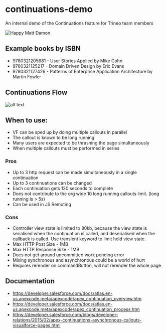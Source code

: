# continuations-demo
An internal demo of the Continuations feature for Trineo team members

![Happy Matt Damon](https://s-media-cache-ak0.pinimg.com/236x/6f/2d/e1/6f2de1f09fd4c32f91b9f6d50f51437f.jpg)

## Example books by ISBN
* 9780321205681 - User Stories Applied by Mike Cohn
* 9780321125217 - Domain Driven Design by Eric Evans
* 9780321127426 - Patterns of Enterprise Application Architecture by Martin Fowler

## Continuations Flow
![alt text](https://developer.salesforce.com/docs/resources/img/en-us/200.0?doc_id=dev_guides%2Fapex%2Fimages%2Fapex_continuations_diagram.png&folder=apexcode "Continuation Flow")

## When to use:
* VF can be sped up by doing multiple callouts in parallel
* The callout is known to be long running
* Many users are expected to be thrashing the page simultaneously
* When multiple callouts must be performed in series
    
### Pros
* Up to 3 http request can be made simultaneously in a single continuation
* Up to 3 continuations can be changed
* Each continuation gets 120 seconds to complete
* Does not contribute to the org wide 10 long running callouts limit. (long running is > 5s)
* Can be used in JS Remoting
    
### Cons 
* Controller view state is limited to 80kb, because the view state is serialised when the continuation is called, and deserialised when the callback is called. Use transient keyword to limit held view state.
* Max HTTP Post Size - 1MB
* Max HTTP Response Size - 1MB
* Does not get around uncommitted work pending error
* Mixing synchronous and asynchronous could be a world of hurt
* Requires rerender on commandButton, will not rerender the whole page

## Documentation
* https://developer.salesforce.com/docs/atlas.en-us.apexcode.meta/apexcode/apex_continuation_overview.htm
* https://developer.salesforce.com/docs/atlas.en-us.apexcode.meta/apexcode/apex_continuation_process.htm
* https://developer.salesforce.com/blogs/developer-relations/2015/02/apex-continuations-asynchronous-callouts-visualforce-pages.html
